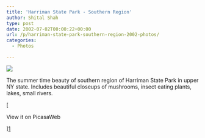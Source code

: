 ```yaml
---
title: 'Harriman State Park - Southern Region'
author: Shital Shah
type: post
date: 2002-07-02T00:00:22+00:00
url: /p/harriman-state-park-southern-region-2002-photos/
categories:
  - Photos

---
```

[<img src="/images/posts/2004/03/harriman.jpg" class="alignleft size-full" />][1]
  
The summer time beauty of southern region of Harriman State Park in upper NY state. Includes beautiful closeups of mushrooms, insect eating plants, lakes, small rivers. 

[
  
View it on PicasaWeb
  
][1]

 [1]: https://picasaweb.google.com/111712720654017421562/HarrimanStateParkSouthernRegion?authuser=0&feat=directlink
